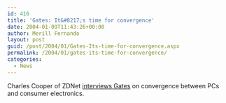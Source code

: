 ```yaml
---
id: 416
title: 'Gates: It&#8217;s time for convergence'
date: 2004-01-09T11:43:26+00:00
author: Merill Fernando
layout: post
guid: /post/2004/01/Gates-Its-time-for-convergence.aspx
permalink: /2004/01/gates-its-time-for-convergence/
categories:
  - News
---
```

<body xmlns="http://www.w3.org/1999/xhtml">
    <div class="Section1">
        <p class="MsoNormal">
            Charles Cooper of ZDNet <a href="http://zdnet.com.com/2100-1104_2-5137203.html">interviews
            Gates</a> on convergence between PCs and consumer electronics.
        </p>
    </div>
</body>